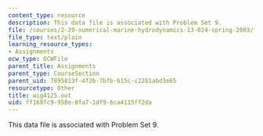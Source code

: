 ```yaml
---
content_type: resource
description: This data file is associated with Problem Set 9.
file: /courses/2-29-numerical-marine-hydrodynamics-13-024-spring-2003/ff168fc9958e0fa71df96ca4115ff2da_wig4125.out
file_type: text/plain
learning_resource_types:
- Assignments
ocw_type: OCWFile
parent_title: Assignments
parent_type: CourseSection
parent_uid: 7895813f-4f2b-7bfb-615c-c2281abd3e65
resourcetype: Other
title: wig4125.out
uid: ff168fc9-958e-0fa7-1df9-6ca4115ff2da
---
```

This data file is associated with Problem Set 9.

